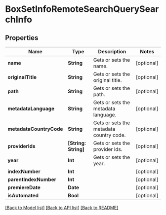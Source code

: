# BoxSetInfoRemoteSearchQuerySearchInfo

## Properties
Name | Type | Description | Notes
------------ | ------------- | ------------- | -------------
**name** | **String** | Gets or sets the name. | [optional] 
**originalTitle** | **String** | Gets or sets the original title. | [optional] 
**path** | **String** | Gets or sets the path. | [optional] 
**metadataLanguage** | **String** | Gets or sets the metadata language. | [optional] 
**metadataCountryCode** | **String** | Gets or sets the metadata country code. | [optional] 
**providerIds** | **[String: String]** | Gets or sets the provider ids. | [optional] 
**year** | **Int** | Gets or sets the year. | [optional] 
**indexNumber** | **Int** |  | [optional] 
**parentIndexNumber** | **Int** |  | [optional] 
**premiereDate** | **Date** |  | [optional] 
**isAutomated** | **Bool** |  | [optional] 

[[Back to Model list]](../README.md#documentation-for-models) [[Back to API list]](../README.md#documentation-for-api-endpoints) [[Back to README]](../README.md)


